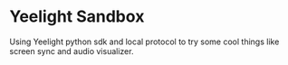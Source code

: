 # Yeelight Sandbox

Using Yeelight python sdk and local protocol to try some cool things like screen sync and audio visualizer.
